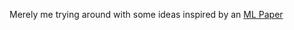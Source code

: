 Merely me trying around with some ideas inspired by an [ML Paper](https://arxiv.org/pdf/2006.10739.pdf)